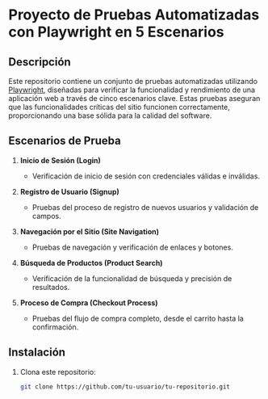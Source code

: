 # Proyecto de Pruebas Automatizadas con Playwright en 5 Escenarios

## Descripción

Este repositorio contiene un conjunto de pruebas automatizadas utilizando [Playwright](https://playwright.dev/), diseñadas para verificar la funcionalidad y rendimiento de una aplicación web a través de cinco escenarios clave. Estas pruebas aseguran que las funcionalidades críticas del sitio funcionen correctamente, proporcionando una base sólida para la calidad del software.

## Escenarios de Prueba

1. **Inicio de Sesión (Login)**
   - Verificación de inicio de sesión con credenciales válidas e inválidas.

2. **Registro de Usuario (Signup)**
   - Pruebas del proceso de registro de nuevos usuarios y validación de campos.

3. **Navegación por el Sitio (Site Navigation)**
   - Pruebas de navegación y verificación de enlaces y botones.

4. **Búsqueda de Productos (Product Search)**
   - Verificación de la funcionalidad de búsqueda y precisión de resultados.

5. **Proceso de Compra (Checkout Process)**
   - Pruebas del flujo de compra completo, desde el carrito hasta la confirmación.

## Instalación

1. Clona este repositorio:

   ```bash
   git clone https://github.com/tu-usuario/tu-repositorio.git

